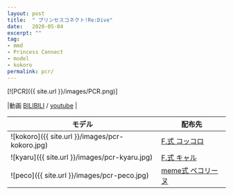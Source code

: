 ```yaml
---
layout: post
title:  " プリンセスコネクト!Re:Dive"
date:   2020-05-04
excerpt: ""
tag:
- mmd
- Princess Connect
- model
- kokoro
permalink: pcr/
---
```


[![PCR]({{ site.url }}/images/PCR.png)]


|動画   [BILIBILI](https://www.bilibili.com/video/BV1iZ4y1s79t/) / [youtube](https://youtu.be/st-bW4whusQ) |





| モデル | 配布先 |
|---|---|
|![kokoro]({{ site.url }}/images/pcr-kokoro.jpg)| [F.式 コッコロ](https://i-fox.club/pcr/kokoro) |
|![kyaru]({{ site.url }}/images/pcr-kyaru.jpg)| [F.式 キャル](https://i-fox.club/pcr/kyaru) |
|![peco]({{ site.url }}/images/pcr-peco.jpg)| [meme式 ペコリーヌ](https://i-fox.club/pcr/peco) |
